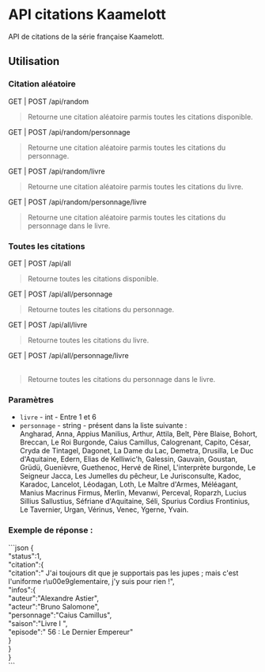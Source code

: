 <h1>API citations Kaamelott</h1>
<p>API de citations de la série française Kaamelott.</p>

<h2>Utilisation</h2>
<h3>Citation aléatoire</h3>
<p>GET | POST /api/random<br>
<blockquote>Retourne une citation aléatoire parmis toutes les citations disponible.</blockquote></p>
<p>GET | POST /api/random/personnage<br>
<blockquote>Retourne une citation aléatoire parmis toutes les citations du personnage.</blockquote></p>

<p>GET | POST /api/random/livre<br>
<blockquote>Retourne une citation aléatoire parmis toutes les citations du livre.</blockquote></p>

<p>GET | POST /api/random/personnage/livre<br>
<blockquote>Retourne une citation aléatoire parmis toutes les citations du personnage dans le livre.</blockquote></p>


<h3>Toutes les citations</h3>
<p>GET | POST /api/all<br>
<blockquote>Retourne toutes les citations disponible.</blockquote></p>

<p>GET | POST /api/all/personnage<br>
<blockquote>Retourne toutes les citations du personnage.</blockquote></p>

<p>GET | POST /api/all/livre<br>
<blockquote>Retourne toutes les citations du livre.</blockquote></p>

<p>GET | POST /api/all/personnage/livre<br>
&nbsp;<blockquote>Retourne toutes les citations du personnage dans le livre.</blockquote></p>

<h3>Paramètres</h3>
<ul>
  <li><code>livre</code> - int - Entre 1 et 6</li>
  <li><code>personnage</code> - string - présent dans la liste suivante :<br>
  Angharad, Anna, Appius Manilius, Arthur, Attila, Belt, Père Blaise, Bohort, Breccan, Le Roi Burgonde, Caius Camillus, Calogrenant, Capito, César, Cryda de Tintagel, Dagonet, La Dame du Lac, Demetra, Drusilla, Le Duc d'Aquitaine, Edern, Elias de Kelliwic'h, Galessin, Gauvain, Goustan, Grüdü, Guenièvre, Guethenoc, Hervé de Rinel, L'interprète burgonde, Le Seigneur Jacca, Les Jumelles du pêcheur, Le Jurisconsulte, Kadoc, Karadoc, Lancelot, Léodagan, Loth, Le Maître d'Armes, Méléagant, Manius Macrinus Firmus, Merlin, Mevanwi, Perceval, Roparzh, Lucius Sillius Sallustius, Séfriane d'Aquitaine, Séli, Spurius Cordius Frontinius, Le Tavernier, Urgan, Vérinus, Venec, Ygerne, Yvain.</li>
</ul>

<h3>Exemple de réponse :</h3>
```json
  {</br>
  "status":1,</br>
  "citation":{</br>
    "citation":" J'ai toujours dit que je supportais pas les jupes ; mais c'est l'uniforme r\u00e9glementaire, j'y suis pour rien !",</br>
    "infos":{</br>
      "auteur":"Alexandre Astier",</br>
      "acteur":"Bruno Salomone",</br>
      "personnage":"Caius Camillus",</br>
      "saison":"Livre I ",</br>
      "episode":" 56 : Le Dernier Empereur"</br>
    }</br>
  }</br>
  }</br>
```